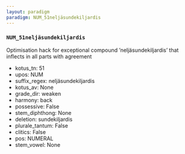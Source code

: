 ```yaml
---
layout: paradigm
paradigm: NUM_51neljäsundekiljardis
---
```

### ` NUM_51neljäsundekiljardis `

Optimisation hack for exceptional compound ’neljäsundekiljardis’ that inflects in all parts with agreement
* kotus_tn: 51
* upos: NUM
* suffix_regex: neljäsundekiljardis
* kotus_av: None
* grade_dir: weaken
* harmony: back
* possessive: False
* stem_diphthong: None
* deletion: sundekiljardis
* plurale_tantum: False
* clitics: False
* pos: NUMERAL
* stem_vowel: None
